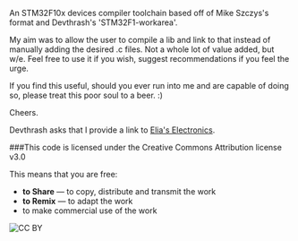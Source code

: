 An STM32F10x devices compiler toolchain based off of Mike Szczys's format and Devthrash's 'STM32F1-workarea'.

My aim was to allow the user to compile a lib and link to that instead of manually adding the desired .c files. Not a whole lot of value added, but
w/e. Feel free to use it if you wish, suggest recommendations if you feel the urge.

If you find this useful, should you ever run into me and are capable of doing so, please treat this poor soul to a beer. :)

Cheers.

Devthrash asks that I provide a link to [Elia's Electronics](http://eliaselectronics.com/ "My blog").

###This code is licensed under the Creative Commons Attribution license v3.0

This means that you are free:
+ **to Share** — to copy, distribute and transmit the work
+ **to Remix** — to adapt the work
+ to make commercial use of the work

![CC BY](http://i.creativecommons.org/l/by/3.0/88x31.png)
